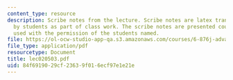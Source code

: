 ```yaml
---
content_type: resource
description: Scribe notes from the lecture. Scribe notes are latex transcriptions
  by students as part of class work. The scribe notes are presented courtesy of and
  used with the permission of the students named.
file: https://ol-ocw-studio-app-qa.s3.amazonaws.com/courses/6-876j-advanced-topics-in-cryptography-spring-2003/84f6919029cf23639f016ecf97e1e21e_lec020503.pdf
file_type: application/pdf
resourcetype: Document
title: lec020503.pdf
uid: 84f69190-29cf-2363-9f01-6ecf97e1e21e
---
```

